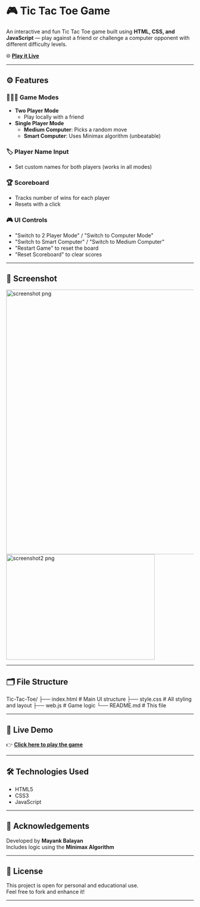 # 🎮 Tic Tac Toe Game

An interactive and fun Tic Tac Toe game built using **HTML, CSS, and JavaScript** — play against a friend or challenge a computer opponent with different difficulty levels.

🌐 **[Play it Live](https://mayankbalayan.github.io/Tic-Tac-Toe/)**

---

## ⚙️ Features

### 🧑‍🤝‍🧑 Game Modes
- **Two Player Mode**
  - Play locally with a friend
- **Single Player Mode**
  - **Medium Computer**: Picks a random move
  - **Smart Computer**: Uses Minimax algorithm (unbeatable)

### 🏷️ Player Name Input
- Set custom names for both players (works in all modes)

### 🏆 Scoreboard
- Tracks number of wins for each player
- Resets with a click

### 🎮 UI Controls
- "Switch to 2 Player Mode" / "Switch to Computer Mode"
- "Switch to Smart Computer" / "Switch to Medium Computer"
- "Restart Game" to reset the board
- "Reset Scoreboard" to clear scores

---

## 📸 Screenshot

<img width="970" height="710" alt="screenshot png" src="https://github.com/user-attachments/assets/416f1f7a-cd9a-4ef7-bb3e-6f4aa9b71f26" />
<img width="399" height="283" alt="screenshot2 png" src="https://github.com/user-attachments/assets/40a6bb48-7d2c-4980-a5c3-d24ad77bb230" />


---

## 🗂 File Structure

Tic-Tac-Toe/
├── index.html # Main UI structure
├── style.css # All styling and layout
├── web.js # Game logic 
└── README.md # This file


---

## 🚀 Live Demo

👉 **[Click here to play the game](https://mayankbalayan.github.io/Tic-Tac-Toe/)**

---

## 🛠 Technologies Used

- HTML5
- CSS3
- JavaScript

---

## 🙌 Acknowledgements

Developed by **Mayank Balayan**  
Includes logic using the **Minimax Algorithm**

---

## 📜 License

This project is open for personal and educational use.  
Feel free to fork and enhance it!

---

